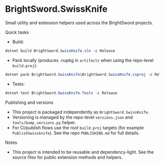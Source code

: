 # BrightSword.SwissKnife

Small utility and extension helpers used across the BrightSword projects.

Quick tasks

- Build:

```powershell
dotnet build BrightSword.SwissKnife.sln -c Release
```

- Pack locally (produces .nupkg in `artifacts` when using the repo-level `build.proj`):

```powershell
dotnet pack BrightSword.SwissKnife\BrightSword.SwissKnife.csproj -c Release -o ..\artifacts
```

- Tests:

```powershell
dotnet test BrightSword.SwissKnife.Tests -c Release
```

Publishing and versions
- This project is packaged independently as `BrightSword.SwissKnife`.
- Versioning is managed by the repo-level `versions.json` and `tools/bump_versions.py` helper.
- For CI/publish flows use the root `build.proj` targets (for example `PublishSwissknife`). See the repo `PUBLISHING.md` for full details.

Notes
- This project is intended to be reusable and dependency-light. See the source files for public extension methods and helpers.
